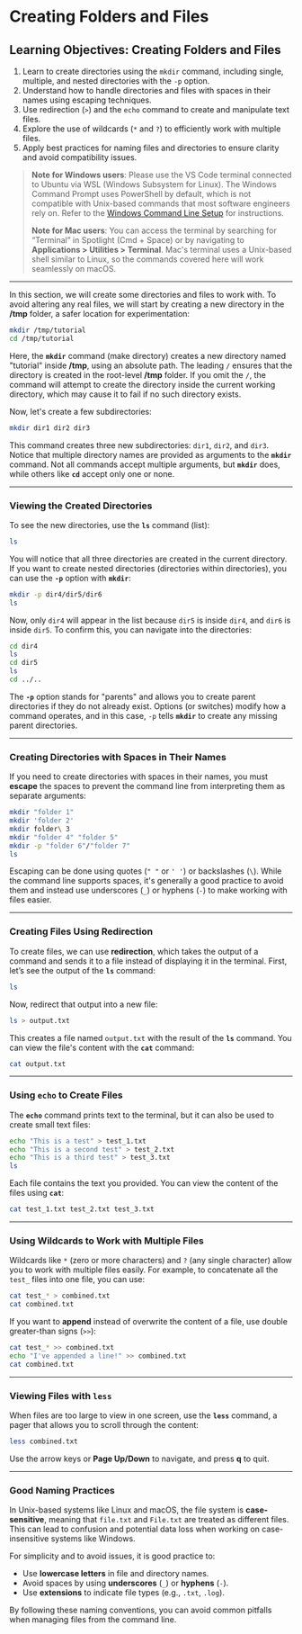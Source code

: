 # **Creating Folders and Files**

## **Learning Objectives: Creating Folders and Files**
1. Learn to create directories using the `mkdir` command, including single, multiple, and nested directories with the `-p` option.  
2. Understand how to handle directories and files with spaces in their names using escaping techniques.  
3. Use redirection (`>`) and the `echo` command to create and manipulate text files.  
4. Explore the use of wildcards (`*` and `?`) to efficiently work with multiple files.  
5. Apply best practices for naming files and directories to ensure clarity and avoid compatibility issues.  

> **Note for Windows users**: Please use the VS Code terminal connected to Ubuntu via WSL (Windows Subsystem for Linux). The Windows Command Prompt uses PowerShell by default, which is not compatible with Unix-based commands that most software engineers rely on. Refer to the [Windows Command Line Setup](../logistics/required-software.md#install-and-setup-windows-subsystem-for-linux-wsl) for instructions.
>
> **Note for Mac users**: You can access the terminal by searching for “Terminal” in Spotlight (Cmd + Space) or by navigating to **Applications > Utilities > Terminal**. Mac's terminal uses a Unix-based shell similar to Linux, so the commands covered here will work seamlessly on macOS.

---

In this section, we will create some directories and files to work with. To avoid altering any real files, we will start by creating a new directory in the **/tmp** folder, a safer location for experimentation:

```bash
mkdir /tmp/tutorial
cd /tmp/tutorial
```

Here, the **`mkdir`** command (make directory) creates a new directory named "tutorial" inside **/tmp**, using an absolute path. The leading `/` ensures that the directory is created in the root-level **/tmp** folder. If you omit the `/`, the command will attempt to create the directory inside the current working directory, which may cause it to fail if no such directory exists.

Now, let's create a few subdirectories:

```bash
mkdir dir1 dir2 dir3
```

This command creates three new subdirectories: `dir1`, `dir2`, and `dir3`. Notice that multiple directory names are provided as arguments to the **`mkdir`** command. Not all commands accept multiple arguments, but **`mkdir`** does, while others like **`cd`** accept only one or none.

---

### **Viewing the Created Directories**

To see the new directories, use the **`ls`** command (list):

```bash
ls
```

You will notice that all three directories are created in the current directory. If you want to create nested directories (directories within directories), you can use the **`-p`** option with **`mkdir`**:

```bash
mkdir -p dir4/dir5/dir6
ls
```

Now, only `dir4` will appear in the list because `dir5` is inside `dir4`, and `dir6` is inside `dir5`. To confirm this, you can navigate into the directories:

```bash
cd dir4
ls
cd dir5
ls
cd ../..
```

The **`-p`** option stands for "parents" and allows you to create parent directories if they do not already exist. Options (or switches) modify how a command operates, and in this case, `-p` tells **`mkdir`** to create any missing parent directories.

---

### **Creating Directories with Spaces in Their Names**

If you need to create directories with spaces in their names, you must **escape** the spaces to prevent the command line from interpreting them as separate arguments:

```bash
mkdir "folder 1"
mkdir 'folder 2'
mkdir folder\ 3
mkdir "folder 4" "folder 5"
mkdir -p "folder 6"/"folder 7"
ls
```

Escaping can be done using quotes (`" "` or `' '`) or backslashes (`\`). While the command line supports spaces, it's generally a good practice to avoid them and instead use underscores (`_`) or hyphens (`-`) to make working with files easier.

---

### **Creating Files Using Redirection**

To create files, we can use **redirection**, which takes the output of a command and sends it to a file instead of displaying it in the terminal. First, let’s see the output of the **`ls`** command:

```bash
ls
```

Now, redirect that output into a new file:

```bash
ls > output.txt
```

This creates a file named `output.txt` with the result of the **`ls`** command. You can view the file's content with the **`cat`** command:

```bash
cat output.txt
```

---

### **Using `echo` to Create Files**

The **`echo`** command prints text to the terminal, but it can also be used to create small text files:

```bash
echo "This is a test" > test_1.txt
echo "This is a second test" > test_2.txt
echo "This is a third test" > test_3.txt
ls
```

Each file contains the text you provided. You can view the content of the files using **`cat`**:

```bash
cat test_1.txt test_2.txt test_3.txt
```

---

### **Using Wildcards to Work with Multiple Files**

Wildcards like `*` (zero or more characters) and `?` (any single character) allow you to work with multiple files easily. For example, to concatenate all the `test_` files into one file, you can use:

```bash
cat test_* > combined.txt
cat combined.txt
```

If you want to **append** instead of overwrite the content of a file, use double greater-than signs (`>>`):

```bash
cat test_* >> combined.txt
echo "I've appended a line!" >> combined.txt
cat combined.txt
```

---

### **Viewing Files with `less`**

When files are too large to view in one screen, use the **`less`** command, a pager that allows you to scroll through the content:

```bash
less combined.txt
```

Use the arrow keys or **Page Up/Down** to navigate, and press **q** to quit.

---

### **Good Naming Practices**

In Unix-based systems like Linux and macOS, the file system is **case-sensitive**, meaning that `file.txt` and `File.txt` are treated as different files. This can lead to confusion and potential data loss when working on case-insensitive systems like Windows.

For simplicity and to avoid issues, it is good practice to:
- Use **lowercase letters** in file and directory names.
- Avoid spaces by using **underscores** (`_`) or **hyphens** (`-`).
- Use **extensions** to indicate file types (e.g., `.txt`, `.log`).

By following these naming conventions, you can avoid common pitfalls when managing files from the command line.